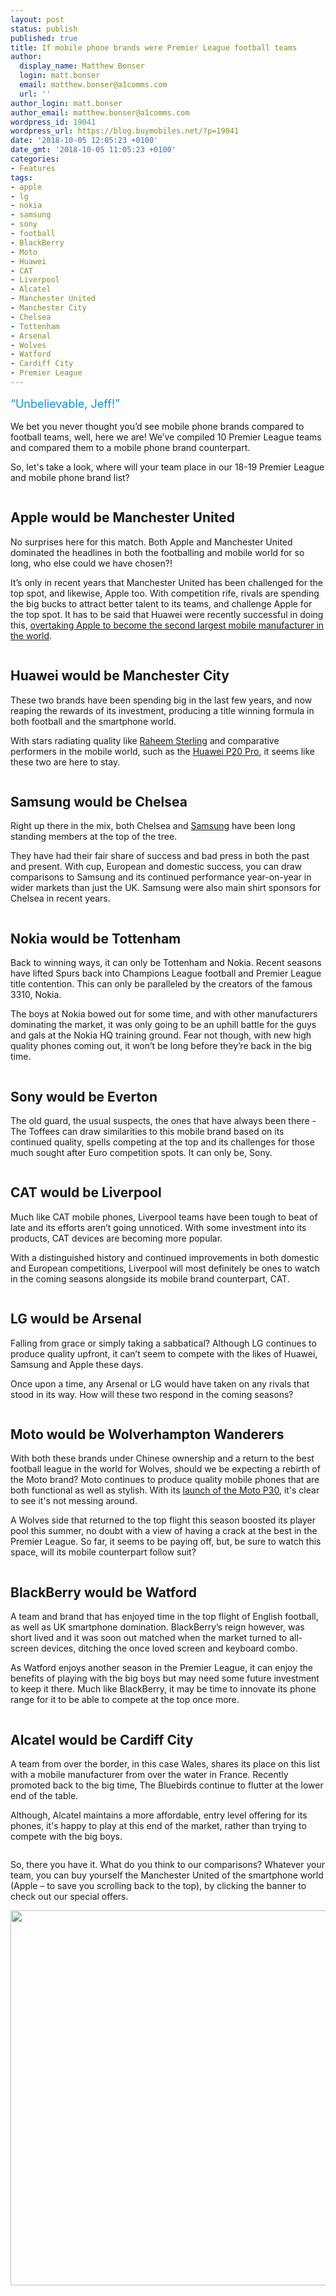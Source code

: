 ```yaml
---
layout: post
status: publish
published: true
title: If mobile phone brands were Premier League football teams
author:
  display_name: Matthew Bonser
  login: matt.bonser
  email: matthew.bonser@a1comms.com
  url: ''
author_login: matt.bonser
author_email: matthew.bonser@a1comms.com
wordpress_id: 19041
wordpress_url: https://blog.buymobiles.net/?p=19041
date: '2018-10-05 12:05:23 +0100'
date_gmt: '2018-10-05 11:05:23 +0100'
categories:
- Features
tags:
- apple
- lg
- nokia
- samsung
- sony
- football
- BlackBerry
- Moto
- Huawei
- CAT
- Liverpool
- Alcatel
- Manchester United
- Manchester City
- Chelsea
- Tottenham
- Arsenal
- Wolves
- Watford
- Cardiff City
- Premier League
---
```

<p><span class="postStandFirst" style="color: #0896d5; line-height: 26px; font-size: 18px;">&ldquo;Unbelievable, Jeff!&rdquo;</span></p>
<p>We bet you never thought you&rsquo;d see mobile phone brands compared to football teams, well, here we are! We&rsquo;ve compiled 10 Premier League teams and compared them to a mobile phone brand counterpart.</p>
<p>So, let's take a look, where will your team place in our 18-19 Premier League and mobile phone brand list?</p>
<p><img class="aligncenter size-full wp-image-19045" src="https://lh3.googleusercontent.com/KiHLHh3bI3h6wz39yfuOx6JtMS-gHf1tqVMHNhKPfI_KxcoPiZdIu3jNaI3fBf3lr4wCqpUckSneJT5bPNa_D1U=s0" alt="" /></p>
<h2>Apple would be Manchester United</h2>
<p>No surprises here for this match. Both Apple and Manchester United dominated the headlines in both the footballing and mobile world for so long, who else could we have chosen?!</p>
<p>It&rsquo;s only in recent years that Manchester United has been challenged for the top spot, and likewise, Apple too. With competition rife, rivals are spending the big bucks to attract better talent to its teams, and challenge Apple for the top spot. It has to be said that Huawei were recently successful in doing this, <a href="https://blog.buymobiles.net/news/huawei-overtakes-apple-to-become-the-second-largest-mobile-manufacturer" target="_blank" rel="noopener">overtaking Apple to become the second largest mobile manufacturer in the world</a>.</p>
<p><img class="aligncenter size-full wp-image-19087" src="https://lh3.googleusercontent.com/4s6wVnEjPaafJScCj7OFrY5cC0SBVG2Ws5Vk2AETRdL7umtLkiaDG8-LVKGZvaoIbDa6Y_gzE-nZv2og55oF-9EF=s0" alt="" /></p>
<h2>Huawei would be Manchester City</h2>
<p>These two brands have been spending big in the last few years, and now reaping the rewards of its investment, producing a title winning formula in both football and the smartphone world.</p>
<p>With stars radiating quality like <a href="https://www.premierleague.com/players/4316/Raheem-Sterling/overview" target="_blank" rel="noopener">Raheem Sterling</a> and comparative performers in the mobile world, such as the <a href="https://www.buymobiles.net/huawei/p20-pro-black" target="_blank" rel="noopener">Huawei P20 Pro</a>, it seems like these two are here to stay.</p>
<p><img class="aligncenter size-full wp-image-19086" src="https://lh3.googleusercontent.com/zym_LQJPsc4gGR_I_-Dp9X6i-0jgWOl51ZfqCcaZx4SwDiX5AWD2PiLV0g1EB2QrLoUk8oFIj4Ufixvx2O-sjuk=s0" alt="" /></p>
<h2>Samsung would be Chelsea</h2>
<p>Right up there in the mix, both Chelsea and <a href="https://www.buymobiles.net/samsung" target="_blank" rel="noopener">Samsung</a> have been long standing members at the top of the tree.</p>
<p>They have had their fair share of success and bad press in both the past and present. With cup, European and domestic success, you can draw comparisons to Samsung and its continued performance year-on-year in wider markets than just the UK. Samsung were also main shirt sponsors for Chelsea in recent years.</p>
<p><img class="aligncenter size-full wp-image-19091" src="https://lh3.googleusercontent.com/2S40_IxioxsGhdtP3O0qhY5pQGOOQYXBajOM5M0SfjC1KysxHYbZckizqpm4s_AcESvGwKHdr_UZ3vQ6g9rv4tQPuQ=s0" alt="" /></p>
<h2>Nokia would be Tottenham</h2>
<p>Back to winning ways, it can only be Tottenham and Nokia. Recent seasons have lifted Spurs back into Champions League football and Premier League title contention. This can only be paralleled by the creators of the famous 3310, Nokia.</p>
<p>The boys at Nokia bowed out for some time, and with other manufacturers dominating the market, it was only going to be an uphill battle for the guys and gals at the Nokia HQ training ground. Fear not though, with new high quality phones coming out, it won&rsquo;t be long before they&rsquo;re back in the big time.</p>
<p><img class="aligncenter size-full wp-image-19090" src="https://lh3.googleusercontent.com/3hrbWVJTGiU0UnYRacbRt2-K0GfS7VDabf99DGD6l5ztoW-3ix7e-ujdLf6KO60KhDKmuyVcx8ak71WYMvOwiibW=s0" alt="" /></p>
<h2>Sony would be Everton</h2>
<p>The old guard, the usual suspects, the ones that have always been there - The Toffees can draw similarities to this mobile brand based on its continued quality, spells competing at the top and its challenges for those much sought after Euro competition spots. It can only be, Sony.</p>
<p><img class="aligncenter size-full wp-image-19092" src="https://lh3.googleusercontent.com/OSb8XIBttgtZTy6-Wa3v_IAkVEupHTV85rg2CNY6h5u4_IWMaKldZabzMl0BPfdYJJP7jzPfLEpwjhR0Rfl_JNU=s0" alt="" /></p>
<h2>CAT would be Liverpool</h2>
<p>Much like CAT mobile phones, Liverpool teams have been tough to beat of late and its efforts aren&rsquo;t going unnoticed. With some investment into its products, CAT devices are becoming more popular.</p>
<p>With a distinguished history and continued improvements in both domestic and European competitions, Liverpool will most definitely be ones to watch in the coming seasons alongside its mobile brand counterpart, CAT.</p>
<p><img class="aligncenter size-full wp-image-19095" src="https://lh3.googleusercontent.com/Z0ktFmInt1GlAU9eaU2CrK0IeHnf_XHx6Cz82J2MPTvi4Lq2uq3BUSQ3GjvHngZFtkUiVXSe3sqow-_GsWrYzN0=s0" alt="" /></p>
<h2>LG would be Arsenal</h2>
<p>Falling from grace or simply taking a sabbatical? Although LG continues to produce quality upfront, it can&rsquo;t seem to compete with the likes of Huawei, Samsung and Apple these days.</p>
<p>Once upon a time, any Arsenal or LG would have taken on any rivals that stood in its way. How will these two respond in the coming seasons?</p>
<p><img class="aligncenter size-full wp-image-19085" src="https://lh3.googleusercontent.com/UOz3QAG0Ea7hoir4jtoT3v4swn13a2kFbORzs4q5WadavPQXMWejaJ2TfgQJaMMMmIPlJxYg4Wo8VQeLEHEc4xvAvg=s0" alt="" /></p>
<h2>Moto would be Wolverhampton Wanderers</h2>
<p>With both these brands under Chinese ownership and a return to the best football league in the world for Wolves, should we be expecting a rebirth of the Moto brand? Moto continues to produce quality mobile phones that are both functional as well as stylish. With its <a href="https://blog.buymobiles.net/features/new-moto-p30-might-look-familiar-to-iphone-x-users" target="_blank" rel="noopener">launch of the Moto P30</a>, it's clear to see it's not messing around.</p>
<p>A Wolves side that returned to the top flight this season boosted its player pool this summer, no doubt with a view of having a crack at the best in the Premier League. So far, it seems to be paying off, but, be sure to watch this space, will its mobile counterpart follow suit?</p>
<p><img class="aligncenter size-full wp-image-19089" src="https://lh3.googleusercontent.com/R-HXKSrz8BXamkR0mDxbnP0-hOIEta3MZlgbdnHjSGpJvgXyRpGtT3F3_Iyq2bEq9tl69IDkwlUuW4NmLMwAJrak9Q=s0" alt="" /></p>
<h2>BlackBerry would be Watford</h2>
<p>A team and brand that has enjoyed time in the top flight of English football, as well as UK smartphone domination. BlackBerry&rsquo;s reign however, was short lived and it was soon out matched when the market turned to all-screen devices, ditching the once loved screen and keyboard combo.</p>
<p>As Watford enjoys another season in the Premier League, it can enjoy the benefits of playing with the big boys but may need some future investment to keep it there. Much like BlackBerry, it may be time to innovate its phone range for it to be able to compete at the top once more.</p>
<p><img class="aligncenter size-full wp-image-19094" src="https://lh3.googleusercontent.com/4yfpk-LM2I7eoKy4IWBjiAJSK34AXLiHsqTx-mo8fO0P1-NF_2SZz85SrSxV-9zyd-Zkx8jK2M4I6BhwmEzeIPtS=s0" alt="" /></p>
<h2>Alcatel would be Cardiff City</h2>
<p>A team from over the border, in this case Wales, shares its place on this list with a mobile manufacturer from over the water in France. Recently promoted back to the big time, The Bluebirds continue to flutter at the lower end of the table.</p>
<p>Although, Alcatel maintains a more affordable, entry level offering for its phones, it's happy to play at this end of the market, rather than trying to compete with the big boys.</p>
<p><img class="aligncenter size-full wp-image-19093" src="https://lh3.googleusercontent.com/ojqqetu4byHRn8fz_ZPZjwXYTiDgqxLFyjh5tPB-B8eenU2d055le5MyUOJtffrkDPdzHgo3qfUDvOiQ7jAYUpQ=s0" alt="" /></p>
<p>So, there you have it. What do you think to our comparisons? Whatever your team, you can buy yourself the Manchester United of the smartphone world (Apple &ndash; to save you scrolling back to the top), by clicking the banner to check out our special offers.</p>
<p><a href="https://www.buymobiles.net/offers" target="_blank" rel="noopener"><img class="aligncenter wp-image-15907 size-full" src="https://lh3.googleusercontent.com/Xe84r31urIHGAORD6Vw6t1xlIG8p2Z__Cd7uH2Mf_1FN91-4th5eQuoF7vAaXYbnNPC5q-Z7dKknru8d2fdgxK0=s0" alt="" width="600" height="600" /></a></p>
